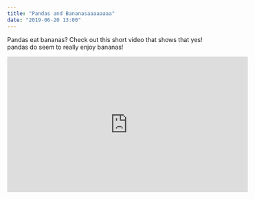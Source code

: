 ```yaml
---
title: "Pandas and Bananasaaaaaaaa"
date: "2019-06-20 13:00"
---
```


Pandas eat bananas? Check out this short video that shows that yes! pandas do
seem to really enjoy bananas!

<iframe width="560" height="315" src="https://www.youtube.com/embed/4SZl1r2O_bY" frameborder="0" allowfullscreen></iframe>
